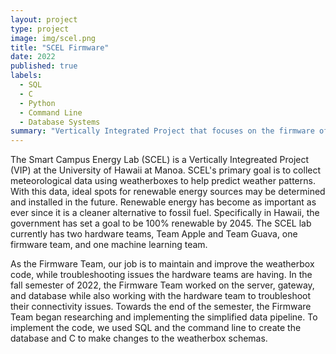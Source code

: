 ```yaml
---
layout: project
type: project
image: img/scel.png
title: "SCEL Firmware"
date: 2022
published: true
labels:
  - SQL
  - C
  - Python
  - Command Line
  - Database Systems
summary: "Vertically Integrated Project that focuses on the firmware of the weatherboxes produced by UH Manoa's SCEL lab."
---
```


The Smart Campus Energy Lab (SCEL) is a Vertically Integreated Project (VIP) at the University of Hawaii at Manoa. SCEL's primary goal is to collect meteorological data using weatherboxes to help predict weather patterns. With this data, ideal spots for renewable energy sources may be determined and installed in the future. Renewable energy has become as important as ever since it is a cleaner alternative to fossil fuel. Specifically in Hawaii, the government has set a goal to be 100% renewable by 2045. The SCEL lab currently has two hardware teams, Team Apple and Team Guava, one firmware team, and one machine learning team. 

As the Firmware Team, our job is to maintain and improve the weatherbox code, while troubleshooting issues the hardware teams are having. In the fall semester of 2022, the Firmware Team worked on the server, gateway, and database while also working with the hardware team to troubleshoot their connectivity issues. Towards the end of the semester, the Firmware Team began researching and implementing the simplified data pipeline. To implement the code, we used SQL and the command line to create the database and C to make changes to the weatherbox schemas.
